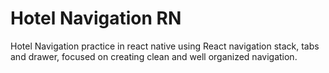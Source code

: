 # Hotel Navigation RN

Hotel Navigation practice in react native using React navigation stack, tabs and drawer, focused on creating clean and well organized navigation.